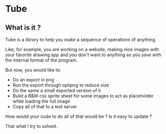# Tube

## What is it ?

Tube is a library to help you make a sequence of operations of anything.

Like, for example, you are working on a website, making nice images with your favorite drawing app and you don't want to anything so you save with the internal format of the program.

But now, you would like to:
* Do an export in png
* Run the export through optipng to reduce size
* Do the same a small exported version of it
* Build a B&W css sprite sheet for some images to act as placeholder while loading the full image
* Copy all of that to a test server

How would your code to do all of that would be ? Is it easy to update ?

That what I try to solved.
